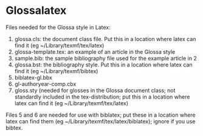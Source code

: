# Glossalatex
Files needed for the Glossa style in Latex:
1. glossa.cls: the document class file. Put this in a location where latex can find it (eg ~/Library/texmf/tex/latex)
2. glossa-template.tex: an example of an article in the Glossa style
3. sample.bib: the sample bibliography file used for the example article in 2
4. glossa.bst: the bibliography style. Put this in a location where latex can find it (eg ~/Library/texmf/bibtex)
5. biblatex-gl.bbx 
6. gl-authoryear-comp.cbx
7. gloss.sty (needed for glosses in the Glossa document class; not standardly included in the tex-distribution; put this in a location where latex can find it (eg ~/Library/texmf/tex/latex)

Files 5 and 6 are needed for use with biblatex; put these in a location where latex can find them (eg ~/Library/texmf/tex/latex/biblatex); ignore if you use bibtex.
